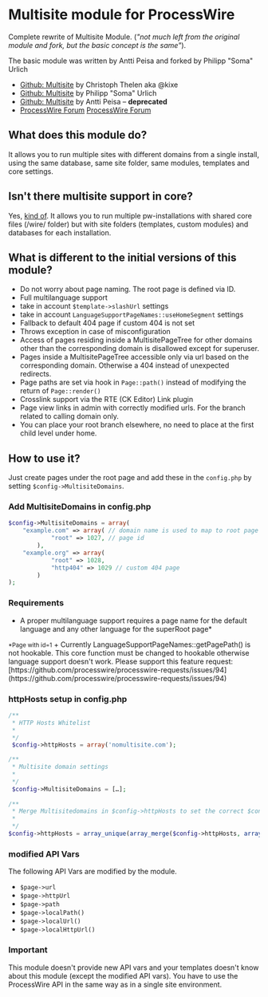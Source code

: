 # Multisite module for ProcessWire
Complete rewrite of Multisite Module.  (_"not much left from the original module and fork, but the basic concept is the same"_).

The basic module was written by Antti Peisa and forked by Philipp "Soma" Urlich

* [Github: Multisite](https://github.com/kixe/Multisite) by Christoph Thelen aka @kixe  
* [Github: Multisite](https://github.com/somatonic/Multisite) by Philipp "Soma" Urlich
* [Github: Multisite](https://github.com/apeisa/Multisite) by Antti Peisa – **deprecated**
* [ProcessWire Forum](https://processwire.com/talk/topic/1025-multisite/)
[ProcessWire Forum](https://processwire.com/talk/topic/1025-multisite/)

## What does this module do?
It allows you to run multiple sites with different domains from a single install, using the same database, same site folder, same modules, templates and core settings.

## Isn't there multisite support in core?
Yes, [kind of](https://processwire.com/api/modules/multi-site-support/). It allows you to run multiple pw-installations with shared core files (/wire/ folder) but with site folders (templates, custom modules) and databases for each installation.

## What is different to the initial versions of this module?
- Do not worry about page naming. The root page is defined via ID.
- Full multilanguage support
- take in account `$template->slashUrl` settings
- take in account `LanguageSupportPageNames::useHomeSegment` settings
- Fallback to default 404 page if custom 404 is not set
- Throws exception in case of misconfiguration
- Access of pages residing inside a MultisitePageTree for other domains other than the corresponding domain is disallowed except for superuser.
- Pages inside a MultisitePageTree accessible only via url based on the corresponding domain. Otherwise a 404 instead of unexpected redirects.
- Page paths are set via hook in `Page::path()` instead of modifying the return of `Page::render()`
- Crosslink support via the RTE (CK Editor) Link plugin
- Page view links in admin with correctly modified urls. For the branch related to calling domain only.
- You can place your root branch elsewhere, no need to place at the first child level under home.
  
## How to use it?
Just create pages under the root page and add these in the `config.php` by setting `$config->MultisiteDomains`.

### Add MultisiteDomains in config.php
```php
$config->MultisiteDomains = array(
    "example.com" => array( // domain name is used to map to root page
            "root" => 1027, // page id
        ),
    "example.org" => array(
            "root" => 1028,
            "http404" => 1029 // custom 404 page
        )
);
```


### Requirements  
+ A proper multilanguage support requires a page name for the default language and any other language for the superRoot page*
<small>  
*Page with id=1</small>
+ Currently LanguageSupportPageNames::getPagePath() is not hookable. This core function must be changed to  hookable otherwise language support doesn't work. Please support this feature request: [https://github.com/processwire/processwire-requests/issues/94](https://github.com/processwire/processwire-requests/issues/94)

### httpHosts setup in config.php
```php
/**
 * HTTP Hosts Whitelist
 * 
 */
 $config->httpHosts = array('nomultisite.com');

/**
 * Multisite domain settings
 * 
 */
 $config->MultisiteDomains = […];
 
/**
 * Merge Multisitedomains in $config->httpHosts to set the correct $config->httpHost
 * 
 */
$config->httpHosts = array_unique(array_merge($config->httpHosts, array_keys($config->MultisiteDomains)));
```

### modified API Vars
The following API Vars are modified by the module.  

+ `$page->url`
+ `$page->httpUrl`
+ `$page->path`
+ `$page->localPath()`
+ `$page->localUrl()`
+ `$page->localHttpUrl()`
   
### Important
This module doesn't provide new API vars and your templates doesn't know about this module (except the modified API vars). You have to use the ProcessWire API in the same way as in a single site environment.


